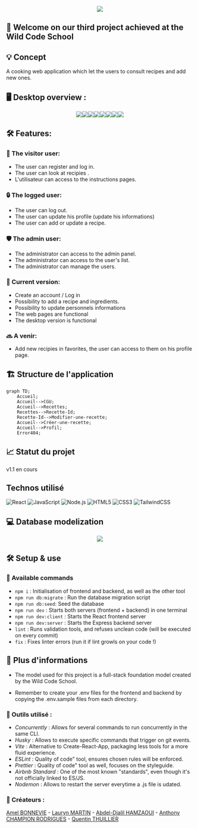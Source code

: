 <p align="center">
<img src="./client/src/assets/images/logo.png">
</p>

## 🚀 Welcome on our third project achieved at the Wild Code School <br>

## 💡 Concept

A cooking web application which let the users to consult recipes and add new ones.

## 🖥️ Desktop overview :

<p align="center"> 
<img src="./client/src/assets/images/Screen1.png"><img src="./client/src/assets/images/Screen2.png"><img src="./client/src/assets/images/Screen3.png"><img src="./client/src/assets/images/Screen4.png"><img src="./client/src/assets/images/Screen5.png"><img src="./client/src/assets/images/Screen6.png"><img src="./client/src/assets/images/Screen7.png"><img src="./client/src/assets/images/Screen8.png">
</p>

## 🛠️ Features:

### 👥 The visitor user:

- The user can register and log in.
- The user can look at recipies .
- L'utilisateur can access to the instructions pages.

### 🔒 The logged user:

- The user can log out.
- The user can update his profile (update his informations)
- The user can add or update a recipe.

### 🛡️ The admin user:

- The administrator can access to the admin panel.
- The administrator can access to the user's list.
- The administrator can manage the users.

### 📝 Current version:

- Create an account / Log in
- Possibility to add a recipe and ingredients.
- Possibility to update personnels informations
- The web pages are functional
- The desktop version is functional

### 🔜 A venir:

- Add new recipies in favorites, the user can access to them on his profile page.

## 🏗️ Structure de l'application

```mermaid
graph TD;
    Accueil;
    Accueil-->CGU;
    Accueil-->Recettes;
    Recettes-->Recette-Id;
    Recette-Id-->Modifier-une-recette;
    Accueil-->Créer-une-recette;
    Accueil-->Profil;
    Error404;
```

## 📈 Statut du projet

v1.1 en cours

## Technos utilisé

![React](https://img.shields.io/badge/-React-61DAFB?style=for-the-badge&logo=react&logoColor=white)
![JavaScript](https://img.shields.io/badge/-JavaScript-F7DF1E?style=for-the-badge&logo=javascript&logoColor=black)
![Node.js](https://img.shields.io/badge/Node.js-339933?style=for-the-badge&logo=node.js&logoColor=white)
![HTML5](https://img.shields.io/badge/-HTML5-E34F26?style=for-the-badge&logo=html5&logoColor=white)
![CSS3](https://img.shields.io/badge/css3-%231572B6.svg?style=for-the-badge&logo=css3&logoColor=white)
![TailwindCSS](https://img.shields.io/badge/tailwindcss-%2338B2AC.svg?style=for-the-badge&logo=tailwind-css&logoColor=white)

## 💻 Database modelization

<p align="center"> 
<img src="./client/src/assets/images/BDD.png">
</p>

## 🛠️ Setup & use

### 📜 Available commands

- `npm i` : Initialisation of frontend and backend, as well as the other tool
- `npm run db:migrate` : Run the database migration script
- `npm run db:seed`: Seed the database
- `npm run dev` : Starts both servers (frontend + backend) in one terminal
- `npm run dev:client` : Starts the React frontend server
- `npm run dev:server` : Starts the Express backend server
- `lint` : Runs validation tools, and refuses unclean code (will be executed on every commit)
- `fix` : Fixes linter errors (run it if lint growls on your code !)

## 📄 Plus d'informations

- The model used for this project is a full-stack foundation model created by the Wild Code School.

- Remember to create your .env files for the frontend and backend by copying the .env.sample files from each directory.

### 🔧 Outils utilisé :

- _Concurrently_ : Allows for several commands to run concurrently in the same CLI.
- _Husky_ : Allows to execute specific commands that trigger on git events.
- _Vite_ : Alternative to Create-React-App, packaging less tools for a more fluid experience.
- _ESLint_ : Quality of code" tool, ensures chosen rules will be enforced.
- _Prettier_ : Quality of code" tool as well, focuses on the styleguide.
- _Airbnb Standard_ : One of the most known "standards", even though it's not officially linked to ES/JS.
- _Nodemon_ : Allows to restart the server everytime a .js file is udated.

### 👥 Créateurs :

[Amel BONNEVIE](https://github.com/BonnevieAmel) - [Lauryn MARTIN](https://github.com/Lauryn333) - [Abdel-Djalil HAMZAOUI](https://github.com/AbdelDjalilH) - [Anthony CHAMPION RODRIGUES](https://github.com/AnthonyChampion) - [Quentin THUILLIER](https://github.com/BigLZN)
